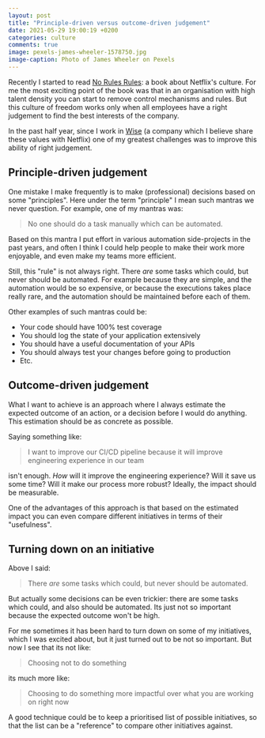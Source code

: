 ```yaml
---
layout: post
title: "Principle-driven versus outcome-driven judgement"
date: 2021-05-29 19:00:19 +0200
categories: culture
comments: true
image: pexels-james-wheeler-1578750.jpg
image-caption: Photo of James Wheeler on Pexels
---
```

Recently I started to read [No Rules Rules](https://www.norulesrules.com): a book about Netflix's culture. 
For me the most exciting point of the book was that in an organisation with high talent density you can start to remove
control mechanisms and rules. But this culture of freedom works only when all employees have a right judgement to find
the best interests of the company.

In the past half year, since I work in [Wise](https://www.wise.jobs) (a company which I believe share these values with Netflix)
one of my greatest challenges was to improve this ability of right judgement.

## Principle-driven judgement

One mistake I make frequently is to make (professional) decisions based on some "principles".
Here under the term "principle" I mean such mantras we never question. For example, one of my mantras was:

> No one should do a task manually which can be automated.

Based on this mantra I put effort in various automation side-projects in the past years, and often I think I could 
help people to make their work more enjoyable, and even make my teams more efficient.

Still, this "rule" is not always right. There *are* some tasks which could, but never should be automated. 
For example because they are simple, and the automation would be so expensive, 
or because the executions takes place really rare, and the automation should be maintained before each of them. 

Other examples of such mantras could be:

- Your code should have 100% test coverage
- You should log the state of your application extensively
- You should have a useful documentation of your APIs
- You should always test your changes before going to production
- Etc.

## Outcome-driven judgement

What I want to achieve is an approach where I always estimate the expected outcome of an action, 
or a decision before I would do anything. This estimation should be as concrete as possible.

Saying something like:

> I want to improve our CI/CD pipeline because it will improve engineering experience in our team

isn't enough. *How* will it improve the engineering experience? Will it save us some time? 
Will it make our process more robust? Ideally, the impact should be measurable.

One of the advantages of this approach is that based on the estimated impact you can even compare different initiatives 
in terms of their "usefulness".

## Turning down on an initiative

Above I said:

> There *are* some tasks which could, but never should be automated.

But actually some decisions can be even trickier: there are some tasks which could, and also should be automated. 
Its just not so important because the expected outcome won't be high. 

For me sometimes it has been hard to turn down on some of my initiatives, which I was excited about, but it just turned out to be not so important.
But now I see that its not like:

> Choosing not to do something

its much more like:

> Choosing to do something more impactful over what you are working on right now

A good technique could be to keep a prioritised list of possible initiatives, so that the list can be a "reference" to compare other initiatives against.